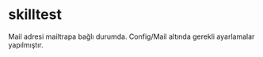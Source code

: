 # skilltest
 Mail adresi mailtrapa bağlı durumda.
 Config/Mail altında gerekli ayarlamalar yapılmıştır.

